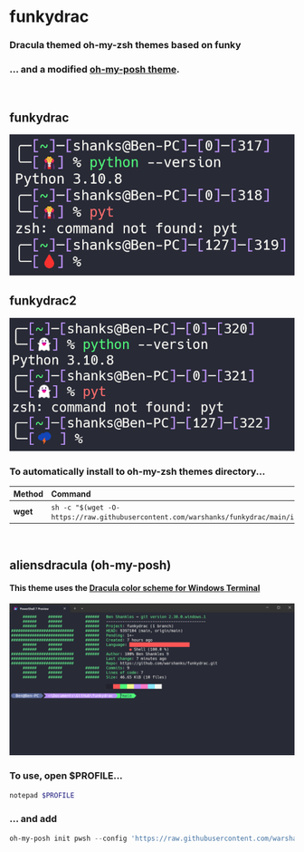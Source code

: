 # funkydrac
### Dracula themed oh-my-zsh themes based on funky
### ... and a modified [oh-my-posh theme](#aliensdracula-oh-my-posh).
<br />

## funkydrac
![funkydrac](./samples/funkydrac.png)
## funkydrac2
![funkydrac2](./samples/funkydrac2.png)

### To automatically install to oh-my-zsh themes directory...
| Method    | Command                                                                                       |
|:----------|:----------------------------------------------------------------------------------------------|
| **wget**  | `sh -c "$(wget -O- https://raw.githubusercontent.com/warshanks/funkydrac/main/install.sh)"`   |

<br />

## aliensdracula (oh-my-posh)
#### This theme uses the [Dracula color scheme for Windows Terminal](https://draculatheme.com/windows-terminal)
![aliensdracula](./samples/aliensdracula.png)
### To use, open $PROFILE...
```powershell
notepad $PROFILE
```
### ... and add
```powershell
oh-my-posh init pwsh --config 'https://raw.githubusercontent.com/warshanks/funkydrac/main/aliensdracula.omp.json' | Invoke-Expression
```

